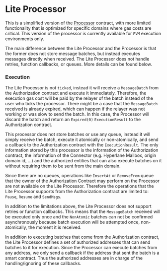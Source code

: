 # Lite Processor

This is a simplified version of the [Processor](processor.md) contract, with more limited functionality that is optimized for specific domains where gas costs are critical. This version of the processor is currently available for `EVM` execution environments only.

The main difference between the Lite Processor and the Processor is that the former does not store message batches, but instead executes messages directly when received. The Lite Processor does not handle retries, function callbacks, or queues. More details can be found below.

### Execution

The Lite Processor is not `ticked`, instead it will receive a `MessageBatch` from the Authorization contract and execute it immediately. Therefore, the execution gas cost will be paid by the relayer of the batch instead of the user who ticks the processor.
There might be a case that the `MessageBatch` received is already expired, which can happen if the relayer was not working or was slow to send the batch. In this case, the Processor will discard the batch and return an `Expired(0)` `ExecutionResult` to the Authorization contract.

This processor does not store batches or use any queue, instead it will simply receive the batch, execute it atomically or non-atomically, and send a callback to the Authorization contract with the `ExecutionResult`. The only information stored by this processor is the information of the Authorization contract, the information of the Connector (e.g. Hyperlane Mailbox, origin domain id, ...) and the authorized entities that can also execute batches on it without requiring them to be sent from the main domain.

Since there are no queues, operations like `InsertAt` or `RemoveFrom` queue that the owner of the Authorization Contract may perform on the Processor are not available on the Lite Processor. Therefore the operations that the Lite Processor supports from the Authorization contract are limited to: `Pause`, `Resume` and `SendMsgs`.

In addition to the limitations above, the Lite Processor does not support retries or function callbacks. This means that the `MessageBatch` received will be executed only once and the `NonAtomic` batches can not be confirmed asynchronously because batch execution will be attempted once, non-atomically, the moment it is received.

In addition to executing batches that come from the Authorization contract, the Lite Processor defines a set of authorized addresses that can send batches to it for execution. Since the Processor can execute batches from any address, we only send a callback if the address that sent the batch is a smart contract. Thus the authorized addresses are in charge of the handling/ignoring of these callbacks.
